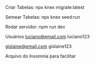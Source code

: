 Criar Tabelas: npx knex migrate:latest

Semear Tabelas: npx knex seed:run


Rodar servidor: npm run dev


Usuários
luciano@email.com
luciano123

gislaine@email.com
gislaine123


Arquivo do Insomnia para facilitar
